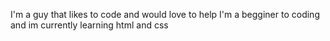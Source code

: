 I'm a guy that likes to code and would love to help I'm a begginer to coding and im currently learning html and css
<!---
8bitbug/8bitbug is a ✨ special ✨ repository because its `README.md` (this file) appears on your GitHub profile.
You can click the Preview link to take a look at your changes.
--->
